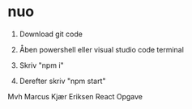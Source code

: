 # nuo

1. Download git code

2. Åben powershell eller visual studio code terminal

3. Skriv "npm i"

4. Derefter skriv "npm start"

Mvh Marcus Kjær Eriksen
React Opgave
